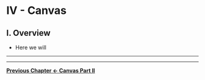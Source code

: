 # IV - Canvas

## I. Overview

- Here we will


<hr><hr>

**[Previous Chapter <- Canvas Part II](canvas-2.md)**
